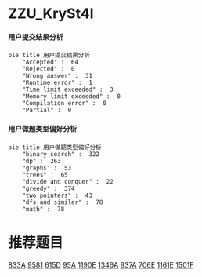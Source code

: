 # ZZU_KrySt4l

<!-- tabs:start -->



#### **用户提交结果分析**

```mermaid
pie title 用户提交结果分析
    "Accepted" :  64
    "Rejected" :  0
    "Wrong answer" :  31
    "Runtime error" :  1
    "Time limit exceeded" :  3
    "Memory limit exceeded" :  0
    "Compilation error" :  0
    "Partial" :  0
```

#### **用户做题类型偏好分析**

```mermaid
pie title 用户做题类型偏好分析
    "binary search" :  322
    "dp" :  263
    "graphs" :  53
    "trees" :  65
    "divide and conquer" :  22
    "greedy" :  374
    "two pointers" :  43
    "dfs and similar" :  78
    "math" :  78
```



<!-- tabs:end -->
# 推荐题目
[833A](https://codeforces.com/contest/833/problem/A)
[9581](https://codeforces.com/contest/958/problem/1)
[615D](https://codeforces.com/contest/615/problem/D)
[95A](https://codeforces.com/contest/95/problem/A)
[1190E](https://codeforces.com/contest/1190/problem/E)
[1346A](https://codeforces.com/contest/1346/problem/A)
[937A](https://codeforces.com/contest/937/problem/A)
[706E](https://codeforces.com/contest/706/problem/E)
[1161E](https://codeforces.com/contest/1161/problem/E)
[1501F](https://codeforces.com/contest/1501/problem/F)
